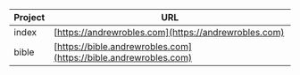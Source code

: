 | Project   | URL |
|-------|------|
| index | [https://andrewrobles.com](https://andrewrobles.com) |
| bible | [https://bible.andrewrobles.com](https://bible.andrewrobles.com) |



